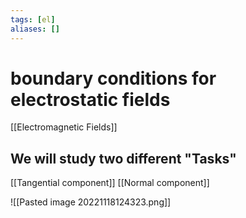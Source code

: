 ```yaml
---
tags: [el]
aliases: []
---
```

# boundary conditions for electrostatic fields
[[Electromagnetic Fields]]

## We will study two different "Tasks"
[[Tangential component]]
[[Normal component]]

![[Pasted image 20221118124323.png]]

